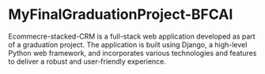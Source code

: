 # MyFinalGraduationProject-BFCAI
Ecommecre-stacked-CRM is a full-stack web application developed as part of a graduation project. The application is built using Django, a high-level Python web framework, and incorporates various technologies and features to deliver a robust and user-friendly experience.
